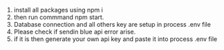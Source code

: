 1. install all packages using npm i
2. then run commmand npm start.
3. Database connection and all others key are setup in process .env file
4. Please check if sendin blue api error arise.
5. if it is then generate your own api key and paste it into process .env file
